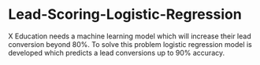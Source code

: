 # Lead-Scoring-Logistic-Regression
X Education needs a machine learning model which will increase their lead conversion beyond 80%. To solve this problem logistic regression model is developed which predicts a lead conversions up to 90% accuracy. 
